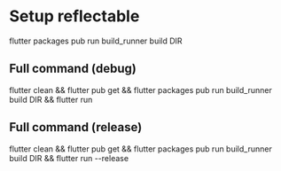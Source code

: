# Setup reflectable
flutter packages pub run build_runner build DIR

## Full command (debug)
flutter clean && flutter pub get && flutter packages pub run build_runner build DIR && flutter run

## Full command (release)
flutter clean && flutter pub get && flutter packages pub run build_runner build DIR && flutter run --release
